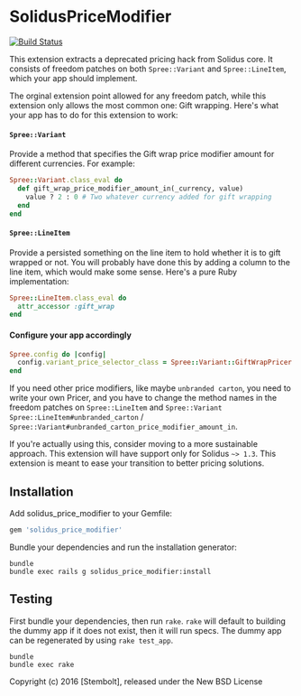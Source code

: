 SolidusPriceModifier
====================

[![Build Status](https://travis-ci.org/solidusio-contrib/solidus_price_modifier.svg?branch=master)](https://travis-ci.org/solidusio-contrib/solidus_price_modifier)

This extension extracts a deprecated pricing hack from Solidus core. It consists of freedom patches on both
`Spree::Variant` and `Spree::LineItem`, which your app should implement.

The orginal extension point allowed for any freedom patch, while this extension only allows the most common one: Gift wrapping. Here's what your app has to do for this extension to work:

#### `Spree::Variant`

Provide a method that specifies the Gift wrap price modifier amount for different currencies. For example:

```ruby
Spree::Variant.class_eval do
  def gift_wrap_price_modifier_amount_in(_currency, value)
    value ? 2 : 0 # Two whatever currency added for gift wrapping
  end
end
```

#### `Spree::LineItem`

Provide a persisted something on the line item to hold whether it is to gift wrapped or not. You will probably
have done this by adding a column to the line item, which would make some sense. Here's a pure Ruby implementation:

```ruby
Spree::LineItem.class_eval do
  attr_accessor :gift_wrap
end
```

#### Configure your app accordingly

```ruby
Spree.config do |config|
  config.variant_price_selector_class = Spree::Variant::GiftWrapPricer
end
```

If you need other price modifiers, like maybe `unbranded carton`, you need to write your own Pricer,
and you have to change the method names in the freedom patches on `Spree::LineItem` and `Spree::Variant`
`Spree::LineItem#unbranded_carton` / `Spree::Variant#unbranded_carton_price_modifier_amount_in`.

If you're actually using this, consider moving to a more sustainable approach. This extension will have support
only for Solidus `~> 1.3`. This extension is meant to ease your transition to better pricing solutions.

Installation
------------

Add solidus_price_modifier to your Gemfile:

```ruby
gem 'solidus_price_modifier'
```

Bundle your dependencies and run the installation generator:

```shell
bundle
bundle exec rails g solidus_price_modifier:install
```

Testing
-------

First bundle your dependencies, then run `rake`. `rake` will default to building the dummy app if it does not exist, then it will run specs. The dummy app can be regenerated by using `rake test_app`.

```shell
bundle
bundle exec rake
```

Copyright (c) 2016 [Stembolt], released under the New BSD License
